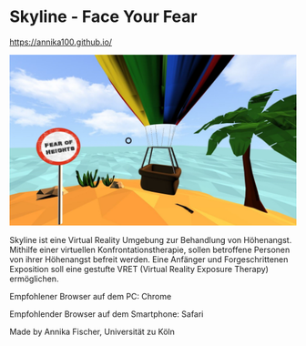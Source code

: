 # Skyline - Face Your Fear

https://annika100.github.io/ 

![Alt text](screenshots/island_github.jpg?raw=true "island")

Skyline ist eine Virtual Reality Umgebung zur Behandlung von Höhenangst. Mithilfe einer virtuellen Konfrontationstherapie, sollen betroffene Personen von ihrer Höhenangst befreit werden. 
Eine Anfänger und Forgeschrittenen Exposition soll eine gestufte VRET (Virtual Reality Exposure Therapy) ermöglichen.


Empfohlener Browser auf dem PC: Chrome

Empfohlender Browser auf dem Smartphone: Safari


Made by Annika Fischer, Universität zu Köln
